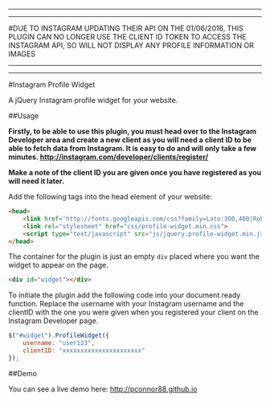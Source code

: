 ------------------------------
------------------------------

#DUE TO INSTAGRAM UPDATING THEIR API ON THE 01/06/2016, THIS PLUGIN CAN NO LONGER USE THE CLIENT ID TOKEN TO ACCESS THE INSTAGRAM API, SO WILL NOT DISPLAY ANY PROFILE INFORMATION OR IMAGES

------------------------------
------------------------------



#Instagram Profile Widget

A jQuery Instagram profile widget for your website.

##Usage

**Firstly, to be able to use this plugin, you must head over to the Instagram Developer area and create a new client as you will need a client ID to be able to fetch data from Instagram. It is easy to do and will only take a few minutes. http://instagram.com/developer/clients/register/**

**Make a note of the client ID you are given once you have registered as you will need it later.**

Add the following tags into the head element of your website:

```html
<head>
	<link href='http://fonts.googleapis.com/css?family=Lato:300,400|Roboto:400,500,600,700' rel='stylesheet' type='text/css'>
	<link rel="stylesheet" href="css/profile-widget.min.css">
	<script type="text/javascript" src="js/jquery.profile-widget.min.js"></script>
</head>
```

The container for the plugin is just an empty `div` placed where you want the widget to appear on the page.

```html
<div id="widget"></div>
```

To initiate the plugin add the following code into your document.ready function. Replace the username with your Instagram username and the clientID with the one you were given when you registered your client on the Instagram Developer page.

```javascript
$("#widget").ProfileWidget({
	username: "user123",
	clientID: "xxxxxxxxxxxxxxxxxxxxxx"
});
```

##Demo

You can see a live demo here: http://pconnor88.github.io